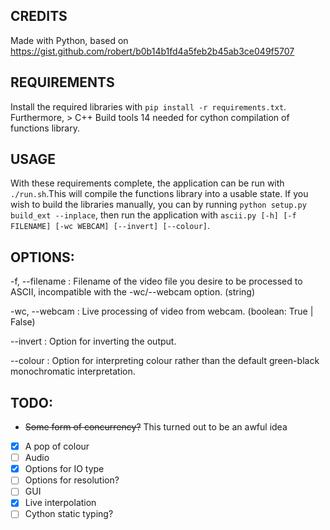 ## CREDITS

Made with Python, based on https://gist.github.com/robert/b0b14b1fd4a5feb2b45ab3ce049f5707

## REQUIREMENTS

Install the required libraries with `pip install -r requirements.txt`. Furthermore, > C++ Build tools 14 needed for cython compilation of functions library.

## USAGE
With these requirements complete, the application can be run with `./run.sh`.This will compile the functions library into a usable state. If you wish to build the libraries manually, you can by running `python setup.py build_ext --inplace`, then run the application with `ascii.py [-h] [-f FILENAME] [-wc WEBCAM] [--invert] [--colour]`.

## OPTIONS:

-f, --filename  : Filename of the video file you desire to be processed to ASCII, incompatible with the -wc/--webcam option. (string)

-wc, --webcam   : Live processing of video from webcam. (boolean: True | False)

--invert    : Option for inverting the output.

--colour        : Option for interpreting colour rather than the default green-black monochromatic interpretation.

## TODO:
- ~~Some form of concurrency?~~ This turned out to be an awful idea
- [x] A pop of colour 
- [ ] Audio
- [x] Options for IO type
- [ ] Options for resolution?
- [ ] GUI
- [x] Live interpolation
- [ ] Cython static typing?
